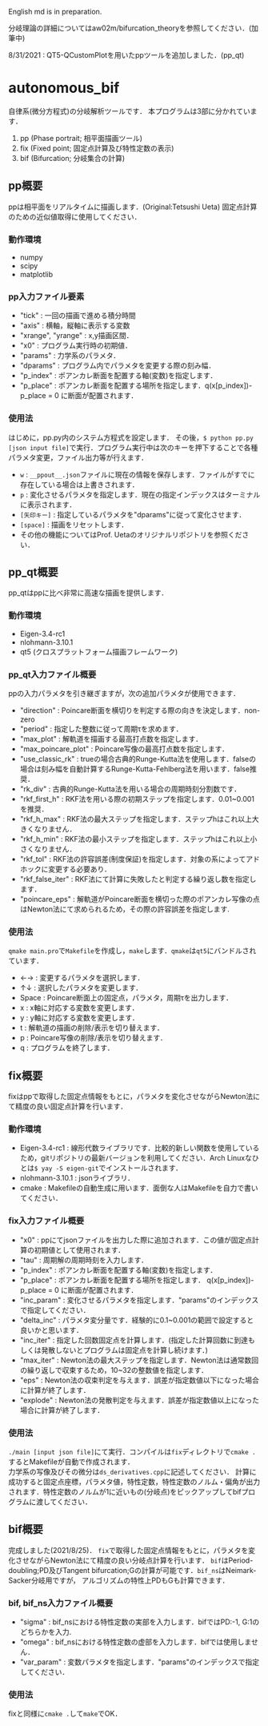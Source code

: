 English md is in preparation.

分岐理論の詳細についてはaw02m/bifurcation_theoryを参照してください．(加筆中)

8/31/2021 : QT5-QCustomPlotを用いたppツールを追加しました．(pp_qt)

# autonomous_bif
自律系(微分方程式)の分岐解析ツールです．
本プログラムは3部に分かれています．

1. pp (Phase portrait; 相平面描画ツール)
2. fix (Fixed point; 固定点計算及び特性定数の表示)
3. bif (Bifurcation; 分岐集合の計算)

## pp概要
ppは相平面をリアルタイムに描画します．(Original:Tetsushi Ueta)
固定点計算のための近似値取得に使用してください．

### 動作環境
* numpy
* scipy
* matplotlib

### pp入力ファイル要素
* "tick" : 一回の描画で進める積分時間
* "axis" : 横軸，縦軸に表示する変数
* "xrange", "yrange" : x,y描画区間．
* "x0" : プログラム実行時の初期値．
* "params" : 力学系のパラメタ．
* "dparams" : プログラム内でパラメタを変更する際の刻み幅．
* "p_index" : ポアンカレ断面を配置する軸(変数)を指定します．
* "p_place" : ポアンカレ断面を配置する場所を指定します．q(x[p_index])-p_place = 0 に断面が配置されます．

### 使用法
はじめに，pp.py内のシステム方程式を設定します．
その後，`$ python pp.py [json input file]`で実行．プログラム実行中は次のキーを押下することで各種パラメタ変更，ファイル出力等が行えます．
* `w` : `__ppout__.json`ファイルに現在の情報を保存します．ファイルがすでに存在している場合は上書きされます．
* `p` : 変化させるパラメタを指定します．現在の指定インデックスはターミナルに表示されます．
* `[矢印キー]` : 指定しているパラメタを"dparams"に従って変化させます．
* `[space]` : 描画をリセットします．
* その他の機能についてはProf. Uetaのオリジナルリポジトリを参照ください．

## pp_qt概要
pp_qtはppに比べ非常に高速な描画を提供します．

### 動作環境
* Eigen-3.4-rc1
* nlohmann-3.10.1
* qt5 (クロスプラットフォーム描画フレームワーク)

### pp_qt入力ファイル概要
ppの入力パラメタを引き継ぎますが，次の追加パラメタが使用できます．
* "direction" : Poincare断面を横切りを判定する際の向きを決定します．non-zero
* "period" : 指定した整数に従って周期τを求めます．
* "max_plot" : 解軌道を描画する最高打点数を指定します．
* "max_poincare_plot" : Poincare写像の最高打点数を指定します．
* "use_classic_rk" : trueの場合古典的Runge-Kutta法を使用します．falseの場合は刻み幅を自動計算するRunge-Kutta-Fehlberg法を用います．false推奨．
* "rk_div" : 古典的Runge-Kutta法を用いる場合の周期時刻分割数です．
* "rkf_first_h" : RKF法を用いる際の初期ステップを指定します．0.01~0.001を推奨．
* "rkf_h_max" : RKF法の最大ステップを指定します．ステップhはこれ以上大きくなりません．
* "rkf_h_min" : RKF法の最小ステップを指定します．ステップhはこれ以上小さくなりません．
* "rkf_tol" : RKF法の許容誤差(制度保証)を指定します．対象の系によってアドホックに変更する必要あり．
* "rkf_false_iter" : RKF法にて計算に失敗したと判定する繰り返し数を指定します．
* "poincare_eps" : 解軌道がPoincare断面を横切った際のポアンカレ写像の点はNewton法にて求められるため，その際の許容誤差を指定します.

### 使用法
`qmake main.pro`で`Makefile`を作成し，`make`します．`qmake`は`qt5`にバンドルされています．
* ←→ : 変更するパラメタを選択します．
* ↑↓ : 選択したパラメタを変更します．
* Space : Poincare断面上の固定点，パラメタ，周期τを出力します．
* x : x軸に対応する変数を変更します．
* y : y軸に対応する変数を変更します．
* t : 解軌道の描画の削除/表示を切り替えます．
* p : Poincare写像の削除/表示を切り替えます．
* q : プログラムを終了します．

## fix概要
fixはppで取得した固定点情報をもとに，パラメタを変化させながらNewton法にて精度の良い固定点計算を行います．

### 動作環境
* Eigen-3.4-rc1 : 線形代数ライブラリです．比較的新しい関数を使用しているため，gitリポジトリの最新バージョンを利用してください．Arch Linuxなひとは`$ yay -S eigen-git`でインストールされます．
* nlohmann-3.10.1 : jsonライブラリ．
* cmake : Makefileの自動生成に用います．面倒な人はMakefileを自力で書いてください．

### fix入力ファイル概要
* "x0" : ppにてjsonファイルを出力した際に追加されます．この値が固定点計算の初期値として使用されます．
* "tau" : 周期解の周期時刻を入力します．
* "p_index" : ポアンカレ断面を配置する軸(変数)を指定します．
* "p_place" : ポアンカレ断面を配置する場所を指定します． q(x[p_index])-p_place = 0 に断面が配置されます．
* "inc_param" : 変化させるパラメタを指定します．"params"のインデックスで指定してください．
* "delta_inc" : パラメタ変分量です．経験的に0.1~0.001の範囲で設定すると良いかと思います．
* "inc_iter" : 指定した回数固定点を計算します．(指定した計算回数に到達もしくは発散しないとプログラムは固定点を計算し続けます．)
* "max_iter" : Newton法の最大ステップを指定します．Newton法は通常数回の繰り返しで収束するため，10~32の整数値を指定します．
* "eps" : Newton法の収束判定を与えます．誤差が指定数値以下になった場合に計算が終了します．
* "explode" : Newton法の発散判定を与えます．誤差が指定数値以上になった場合に計算が終了します．

### 使用法
`./main [input json file]`にて実行．コンパイルは`fix`ディレクトリで`cmake .`するとMakefileが自動で作成されます．  
力学系の写像及びその微分は`ds_derivatives.cpp`に記述してください．
計算に成功すると固定点座標，パラメタ値，特性定数，特性定数のノルム・偏角が出力されます．特性定数のノルムが1に近いもの(分岐点)をピックアップしてbifプログラムに渡してください．

## bif概要
完成しました(2021/8/25)．
`fix`で取得した固定点情報をもとに，パラメタを変化させながらNewton法にて精度の良い分岐点計算を行います．
`bif`はPeriod-doubling;PD及びTangent bifurcation;Gの計算が可能です．`bif_ns`はNeimark-Sacker分岐用ですが，
アルゴリズムの特性上PDもGも計算できます．

### bif, bif_ns入力ファイル概要
* "sigma" : bif_nsにおける特性定数の実部を入力します．bifではPD:-1, G:1のどちらかを入力.
* "omega" : bif_nsにおける特性定数の虚部を入力します．bifでは使用しません．
* "var_param" : 変数パラメタを指定します．"params"のインデックスで指定してください．

### 使用法
fixと同様に`cmake .`して`make`でOK．
